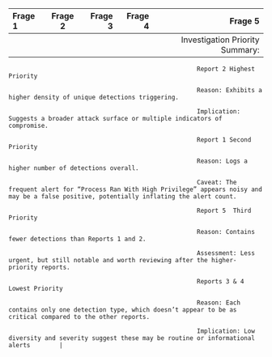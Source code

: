 | Frage 1| Frage 2  | Frage 3|Frage 4 | Frage 5|
|:-----------|:------------:|------------:|------------:|------------:|
|       |        |       |             |     Investigation Priority Summary:

                                                        Report 2 Highest Priority

                                                        Reason: Exhibits a higher density of unique detections triggering.

                                                        Implication: Suggests a broader attack surface or multiple indicators of compromise.

                                                        Report 1 Second Priority

                                                        Reason: Logs a higher number of detections overall.

                                                        Caveat: The frequent alert for “Process Ran With High Privilege” appears noisy and may be a false positive, potentially inflating the alert count.

                                                        Report 5  Third Priority

                                                        Reason: Contains fewer detections than Reports 1 and 2.

                                                        Assessment: Less urgent, but still notable and worth reviewing after the higher-priority reports.

                                                        Reports 3 & 4 Lowest Priority

                                                        Reason: Each contains only one detection type, which doesn’t appear to be as critical compared to the other reports.

                                                        Implication: Low diversity and severity suggest these may be routine or informational alerts        |
